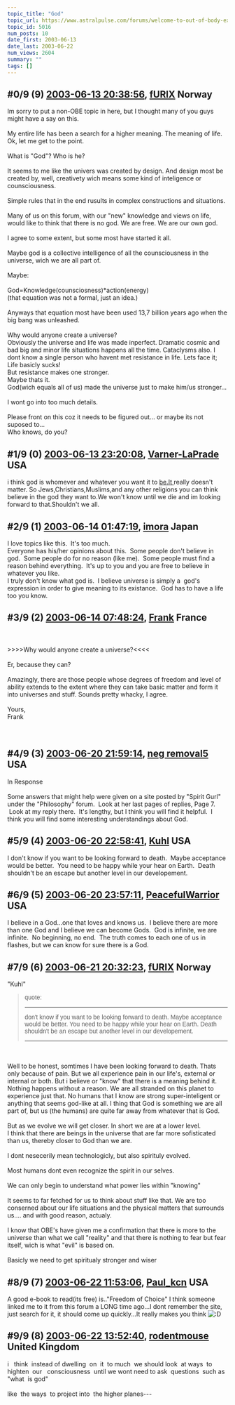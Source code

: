 ```yaml
---
topic_title: "God"
topic_url: https://www.astralpulse.com/forums/welcome-to-out-of-body-experiences!/god
topic_id: 5016
num_posts: 10
date_first: 2003-06-13
date_last: 2003-06-22
num_views: 2604
summary: ""
tags: []
---
```


## \#0/9 (9) [2003-06-13 20:38:56](https://www.astralpulse.com/forums/index.php?msg=120703), [fURIX](https://www.astralpulse.com/forums/profile/?u=1370) Norway ##
<section>
Im sorry to put a non-OBE topic in here, but I thought many of you guys might have a say on this.
<br>
<br>
My entire life has been a search for a higher meaning. The meaning of life. Ok, let me get to the point.
<br>
<br>
What is "God"? Who is he?
<br>
<br>
It seems to me like the univers was created by design. And design most be created by, well, creativety wich means some kind of inteligence or counsciousness.
<br>
<br>
Simple rules that in the end rusults in complex constructions and situations.
<br>
<br>
Many of us on this forum, with our "new" knowledge and views on life, would like to think that there is no god. We are free. We are our own god.
<br>
<br>
I agree to some extent, but some most have started it all.
<br>
<br>
Maybe god is a collective intelligence of all the counsciousness in the universe, wich we are all part of.
<br>
<br>
Maybe:
<br>
<br>
God=Knowledge(counsciosness)*action(energy)
<br>
(that equation was not a formal, just an idea.)
<br>
<br>
Anyways that equation most have been used 13,7 billion years ago when the big bang was unleashed.
<br>
<br>
Why would anyone create a universe?
<br>
Obviously the universe and life was made inperfect. Dramatic cosmic and bad big and minor life situations happens all the time. Cataclysms also. I dont know a single person who havent met resistance in life. Lets face it; Life basicly sucks!
<br>
But resistance makes one stronger.
<br>
Maybe thats it.
<br>
God(wich equals all of us) made the universe just to make him/us stronger...
<br>
<br>
I wont go into too much details.
<br>
<br>
Please front on this coz it needs to be figured out... or maybe its not suposed to...
<br>
Who knows, do you?
<br>
</section>

## \#1/9 (0) [2003-06-13 23:20:08](https://www.astralpulse.com/forums/index.php?msg=34714), [Varner-LaPrade](https://www.astralpulse.com/forums/profile/?u=2523) USA ##
<section>
i think god is whomever and whatever you want it to
<a class="bbc_link" href="https://www.astralpulse.com/forums///be.it" rel="noopener" target="_blank">
 be.It
</a>
really doesn't matter. So Jews,Christians,Muslims,and any other religions you can think believe in the god they want to.We won't know until we die and im looking forward to that.Shouldn't we all.
</section>

## \#2/9 (1) [2003-06-14 01:47:19](https://www.astralpulse.com/forums/index.php?msg=34729), [imora](https://www.astralpulse.com/forums/profile/?u=2367) Japan ##
<section>
I love topics like this.  It's too much.
<br>
Everyone has his/her opinions about this.  Some people don't believe in god.  Some people do for no reason (like me).  Some people must find a reason behind everything.  It's up to you and you are free to believe in whatever you like.
<br>
I truly don't know what god is.  I believe universe is simply a  god's expression in order to give meaning to its existance.  God has to have a life too you know.
</section>

## \#3/9 (2) [2003-06-14 07:48:24](https://www.astralpulse.com/forums/index.php?msg=34749), [Frank](https://www.astralpulse.com/forums/profile/?u=359) France ##
<section>
<br>
<br>
&gt;&gt;&gt;&gt;Why would anyone create a universe?&lt;&lt;&lt;&lt;
<br>
<br>
Er, because they can?
<br>
<br>
Amazingly, there are those people whose degrees of freedom and level of ability extends to the extent where they can take basic matter and form it into universes and stuff. Sounds pretty whacky, I agree.
<br>
<br>
Yours,
<br>
Frank
<br>
<br>
<br>
</section>

## \#4/9 (3) [2003-06-20 21:59:14](https://www.astralpulse.com/forums/index.php?msg=35610), [neg removal5](https://www.astralpulse.com/forums/profile/?u=2327) USA ##
<section>
In Response
<br>
<br>
Some answers that might help were given on a site posted by "Spirit Gurl" under the "Philosophy" forum.  Look at her last pages of replies, Page 7.  Look at my reply there.  It's lengthy, but I think you will find it helpful.  I think you will find some interesting understandings about God.
</section>

## \#5/9 (4) [2003-06-20 22:58:41](https://www.astralpulse.com/forums/index.php?msg=35613), [Kuhl](https://www.astralpulse.com/forums/profile/?u=2459) USA ##
<section>
I don't know if you want to be looking forward to death.  Maybe acceptance would be better.  You need to be happy while your hear on Earth.  Death shouldn't be an escape but another level in our developement.
</section>

## \#6/9 (5) [2003-06-20 23:57:11](https://www.astralpulse.com/forums/index.php?msg=35616), [PeacefulWarrior](https://www.astralpulse.com/forums/profile/?u=230) USA ##
<section>
I believe in a God...one that loves and knows us.  I believe there are more than one God and I believe we can become Gods.  God is infinite, we are infinite.  No beginning, no end.  The truth comes to each one of us in flashes, but we can know for sure there is a God.
</section>

## \#7/9 (6) [2003-06-21 20:32:23](https://www.astralpulse.com/forums/index.php?msg=35793), [fURIX](https://www.astralpulse.com/forums/profile/?u=1370) Norway ##
<section>
"Kuhl"
<blockquote id='"quote"'>
 <font face='"Arial"' id='"quote"' size='"1"'>
  quote:
  <hr height='"1"' id='"quote"' noshade=""/>
  don't know if you want to be looking forward to death. Maybe acceptance would be better. You need to be happy while your hear on Earth. Death shouldn't be an escape but another level in our developement.
  <hr height='"1"' id='"quote"' noshade=""/>
 </font>
</blockquote>
<br>
<br>
Well to be honest, somtimes I have been looking forward to death. Thats only because of pain. But we all experience pain in our life's, external or internal or both. But i believe or "know" that there is a meaning behind it. Nothing happens without a reason. We are all stranded on this planet to experience just that. No humans that I know are strong super-inteligent or anything that seems god-like at all. I thing that God is something we are all part of, but us (the humans) are quite far away from whatever that is God.
<br>
<br>
But as we evolve we will get closer. In short we are at a lower level.
<br>
I think that there are beings in the universe that are far more sofisticated than us, thereby closer to God than we are.
<br>
<br>
I dont nesecerily mean technologicly, but also spirituly evolved.
<br>
<br>
Most humans dont even recognize the spirit in our selves.
<br>
<br>
We can only begin to understand what power lies within "knowing"
<br>
<br>
It seems to far fetched for us to think about stuff like that. We are too conserned about our life situations and the physical matters that surrounds us.... and with good reason, actualy.
<br>
<br>
I know that OBE's have given me a confirmation that there is more to the universe than what we call "reality" and that there is nothing to fear but fear itself, wich is what "evil" is based on.
<br>
<br>
Basicly we need to get spiritualy stronger and wiser
</section>

## \#8/9 (7) [2003-06-22 11:53:06](https://www.astralpulse.com/forums/index.php?msg=35860), [Paul_kcn](https://www.astralpulse.com/forums/profile/?u=2591) USA ##
<section>
A good e-book to read(its free) is.."Freedom of Choice" I think someone linked me to it from this forum a LONG time ago...I dont remember the site, just search for it, it should come up quickly...It really makes you think
<img alt=":D" class="smiley" src="https://www.astralpulse.com/forums/Smileys/fugue/cheesy.png" title="Cheesy"/>
</section>

## \#9/9 (8) [2003-06-22 13:52:40](https://www.astralpulse.com/forums/index.php?msg=35869), [rodentmouse](https://www.astralpulse.com/forums/profile/?u=554) United Kingdom ##
<section>
i   think  instead of dwelling  on  it  to much  we should look  at ways  to highten  our   consciousness  until we wont need to ask  questions  such as "what  is god"
<br>
<br>
like  the ways  to project into  the higher planes---
<br>
<br>
</section>
